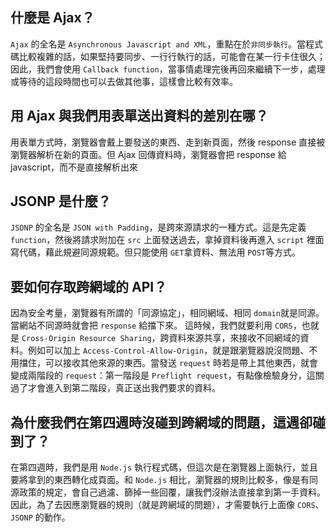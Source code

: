 ## 什麼是 Ajax？
`Ajax` 的全名是 `Asynchronous Javascript and XML`，重點在於`非同步執行`。當程式碼比較複雜的話，如果堅持要同步、一行行執行的話，可能會在某一行卡住很久；因此，我們會使用 `Callback function`，當事情處理完後再回來繼續下一步，處理或等待的這段時間也可以去做其他事，這樣會比較有效率。

## 用 Ajax 與我們用表單送出資料的差別在哪？
用表單方式時，瀏覽器會戴上要發送的東西、走到新頁面，然後 response 直接被瀏覽器解析在新的頁面。但 Ajax 回傳資料時，瀏覽器會把 response 給 javascript，而不是直接解析出來

## JSONP 是什麼？
`JSONP` 的全名是 `JSON with Padding`，是跨來源請求的一種方式。這是先定義 `function`，然後將請求附加在 `src` 上面發送過去，拿掉資料後再進入 `script` 裡面寫代碼，藉此規避同源規範。但只能使用 `GET`拿資料、無法用 `POST`等方式。

## 要如何存取跨網域的 API？
因為安全考量，瀏覽器有所謂的「同源協定」，相同網域、相同 `domain`就是同源。當網站不同源時就會把 `response` 給擋下來。
這時候，我們就要利用 `CORS`，也就是 `Cross-Origin Resource Sharing`，跨資料來源共享，來接收不同網域的資料。例如可以加上 `Access-Control-Allow-Origin`，就是跟瀏覽器說沒問題、不用擋住，可以接收其他來源的東西。當發送 `request` 時若是帶上其他東西，就會變成兩階段的 `request`：第一階段是 `Preflight request`，有點像檢驗身分，這關過了才會進入到第二階段，真正送出我們要求的資料。

## 為什麼我們在第四週時沒碰到跨網域的問題，這週卻碰到了？
在第四週時，我們是用 `Node.js` 執行程式碼，但這次是在瀏覽器上面執行，並且要將拿到的東西轉化成頁面。和 `Node.js` 相比，瀏覽器的規則比較多，像是有同源政策的規定，會自己過濾、篩掉一些回覆，讓我們沒辦法直接拿到第一手資料。因此，為了去因應瀏覽器的規則（就是跨網域的問題），才需要執行上面像 `CORS`、 `JSONP` 的動作。
